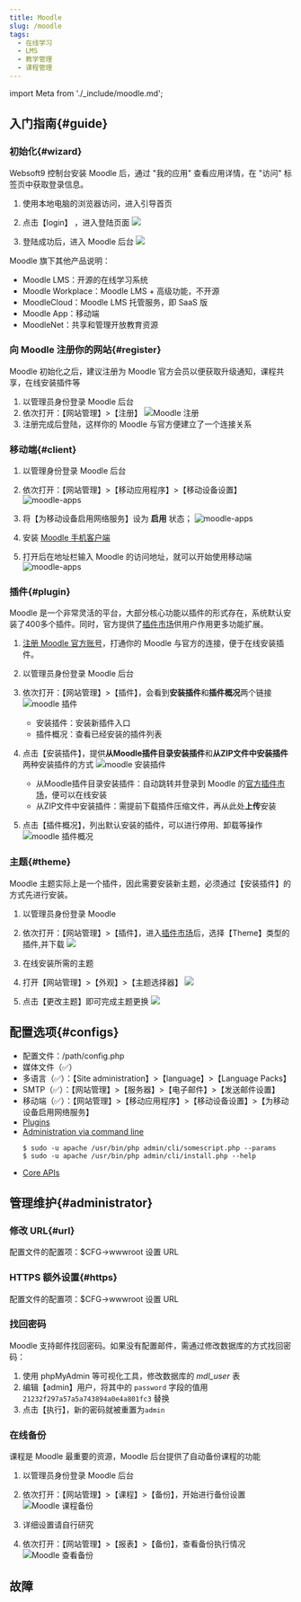 ```yaml
---
title: Moodle
slug: /moodle
tags:
  - 在线学习
  - LMS
  - 教学管理
  - 课程管理
---
```


import Meta from './_include/moodle.md';

<Meta name="meta" />

## 入门指南{#guide}

### 初始化{#wizard}

Websoft9 控制台安装 Moodle 后，通过 "我的应用" 查看应用详情，在 "访问" 标签页中获取登录信息。  

1. 使用本地电脑的浏览器访问，进入引导首页

2. 点击【login】 ，进入登陆页面
   ![](https://libs.websoft9.com/Websoft9/DocsPicture/zh/moodle/moodle-install2-websoft9.png)

3. 登陆成功后，进入 Moodle 后台
   ![](https://libs.websoft9.com/Websoft9/DocsPicture/zh/moodle/moodle-install3-websoft9.png) 

Moodle 旗下其他产品说明：  

* Moodle LMS：开源的在线学习系统
* Moodle Workplace：Moodle LMS + 高级功能，不开源
* MoodleCloud：Moodle LMS 托管服务，即 SaaS 版
* Moodle App：移动端
* MoodleNet：共享和管理开放教育资源

### 向 Moodle 注册你的网站{#register}

Moodle 初始化之后，建议注册为 Moodle 官方会员以便获取升级通知，课程共享，在线安装插件等

1. 以管理员身份登录 Moodle 后台
2. 依次打开：【网站管理】>【注册】
   ![Moodle 注册](https://libs.websoft9.com/Websoft9/DocsPicture/zh/moodle/moodle-registermd-websoft9.png)
3. 注册完成后登陆，这样你的 Moodle 与官方便建立了一个连接关系

### 移动端{#client}

1. 以管理身份登录 Moodle 后台

2. 依次打开：【网站管理】>【移动应用程序】>【移动设备设置】
   ![moodle-apps](https://libs.websoft9.com/Websoft9/DocsPicture/zh/moodle/moodle-app-1-websoft9.jpg)

3. 将【为移动设备启用网络服务】设为 **启用** 状态；
   ![moodle-apps](https://libs.websoft9.com/Websoft9/DocsPicture/zh/moodle/moodle-app-2-websoft9.jpg)

4. 安装 [Moodle 手机客户端](https://download.moodle.org/mobile/)

5. 打开后在地址栏输入 Moodle 的访问地址，就可以开始使用移动端
   ![moodle-apps](https://libs.websoft9.com/Websoft9/DocsPicture/zh/moodle/moodle-mobile-websoft9.png)

### 插件{#plugin}

Moodle 是一个非常灵活的平台，大部分核心功能以插件的形式存在，系统默认安装了400多个插件。同时，官方提供了[插件市场](https://moodle.org/plugins/)供用户作用更多功能扩展。

1. [注册 Moodle 官方账号](#register)，打通你的 Moodle 与官方的连接，便于在线安装插件。

2. 以管理员身份登录 Moodle 后台

3. 依次打开：【网站管理】>【插件】，会看到**安装插件**和**插件概况**两个链接
   ![moodle 插件](https://libs.websoft9.com/Websoft9/DocsPicture/zh/moodle/moodle-plugins-websoft9.png)

   * 安装插件：安装新插件入口
   * 插件概况：查看已经安装的插件列表

4. 点击【安装插件】，提供**从Moodle插件目录安装插件**和**从ZIP文件中安装插件**两种安装插件的方式
   ![moodle 安装插件](https://libs.websoft9.com/Websoft9/DocsPicture/zh/moodle/moodle-pluginsmk-websoft9.png)

   * 从Moodle插件目录安装插件：自动跳转并登录到 Moodle 的[官方插件市场](https://moodle.org/plugins/)，便可以在线安装
   * 从ZIP文件中安装插件：需提前下载插件压缩文件，再从此处**上传**安装

5. 点击【插件概况】，列出默认安装的插件，可以进行停用、卸载等操作
   ![moodle 插件概况](https://libs.websoft9.com/Websoft9/DocsPicture/zh/moodle/moodle-plugininfo-websoft9.png)

### 主题{#theme}

Moodle 主题实际上是一个插件，因此需要安装新主题，必须通过【安装插件】的方式先进行安装。  

1. 以管理员身份登录 Moodle

2. 依次打开：【网站管理】>【插件】，进入[插件市场](https://moodle.org/plugins/)后，选择【Theme】类型的插件,并下载
   ![](https://libs.websoft9.com/Websoft9/DocsPicture/zh/moodle/moodle-mktheme-websoft9.png)

3. 在线安装所需的主题

4. 打开【网站管理】>【外观】>【主题选择器】
   ![](https://libs.websoft9.com/Websoft9/DocsPicture/zh/moodle/moodle-addtheme001-websoft9.png)

5. 点击【更改主题】即可完成主题更换
   ![](https://libs.websoft9.com/Websoft9/DocsPicture/zh/moodle/moodle-addtheme002-websoft9.png)

## 配置选项{#configs}

- 配置文件：/path/config.php
- 媒体文件（✅）
- 多语言（✅）：【Site administration】>【language】>【Language Packs】
- SMTP（✅）：【网站管理】>【服务器】>【电子邮件】>【发送邮件设置】
- 移动端（✅）：【网站管理】>【移动应用程序】>【移动设备设置】>【为移动设备启用网络服务】
- [Plugins](https://docs.moodle.org/37/en/Installing_plugins)
- [Administration via command line](https://docs.moodle.org/311/en/Administration_via_command_line)
    ```
    $ sudo -u apache /usr/bin/php admin/cli/somescript.php --params
    $ sudo -u apache /usr/bin/php admin/cli/install.php --help
    ```
- [Core APIs](https://docs.moodle.org/dev/Core_APIs)

## 管理维护{#administrator}


### 修改 URL{#url}

配置文件的配置项：$CFG->wwwroot 设置 URL

### HTTPS 额外设置{#https}

配置文件的配置项：$CFG->wwwroot 设置 URL

### 找回密码

Moodle 支持邮件找回密码。如果没有配置邮件，需通过修改数据库的方式找回密码：

1. 使用 phpMyAdmin 等可视化工具，修改数据库的 *mdl_user* 表
2. 编辑【admin】用户，将其中的 `password` 字段的值用 `21232f297a57a5a743894a0e4a801fc3` 替换
3. 点击【执行】，新的密码就被重置为`admin`

### 在线备份

课程是 Moodle 最重要的资源，Moodle 后台提供了自动备份课程的功能

1. 以管理员身份登录 Moodle 后台

2. 依次打开：【网站管理】>【课程】>【备份】，开始进行备份设置
  ![Moodle 课程备份](https://libs.websoft9.com/Websoft9/DocsPicture/zh/moodle/moodle-coursebk-websoft9.png)

3. 详细设置请自行研究

4. 依次打开：【网站管理】>【报表】>【备份】，查看备份执行情况
  ![Moodle 查看备份](https://libs.websoft9.com/Websoft9/DocsPicture/zh/moodle/moodle-coursebkrp-websoft9.png)

## 故障